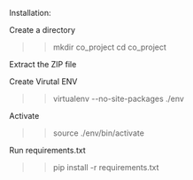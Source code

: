 Installation:

Create a directory

>> mkdir co_project
>> cd co_project 

Extract the ZIP file

Create Virutal ENV
>> virtualenv --no-site-packages ./env

Activate
>> source ./env/bin/activate

Run requirements.txt
>> pip install -r requirements.txt